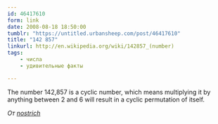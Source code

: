 ```yaml
---
id: 46417610
form: link
date: 2008-08-18 18:50:00
tumblr: "https://untitled.urbansheep.com/post/46417610"
title: "142 857"
linkurl: http://en.wikipedia.org/wiki/142857_(number)
tags:
    - числа
    - удивительные факты

---
```

<p>The number 142,857 is a cyclic number, which means multiplying it by anything between 2 and 6 will result in a cyclic permutation of itself.</p>

<p><em>От <a href="http://numblr.nostrich.net/post/45241032">nostrich</a></em></p>
